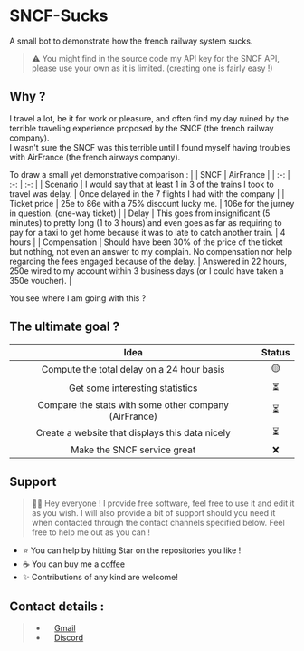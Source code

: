 # SNCF-Sucks

A small bot to demonstrate how the french railway system sucks.

> :warning: You might find in the source code my API key for the SNCF API, please use your own as it is limited. (creating one is fairly easy !)

## Why ?

I travel a lot, be it for work or pleasure, and often find my day ruined by the terrible traveling experience proposed by the SNCF (the french railway company).  
I wasn't sure the SNCF was this terrible until I found myself having troubles with AirFrance (the french airways company).

To draw a small yet demonstrative comparison :
| | SNCF | AirFrance |
| :-: | :-: | :-: |
| Scenario | I would say that at least 1 in 3 of the trains I took to travel was delay. | Once delayed in the 7 flights I had with the company |
| Ticket price | 25e to 86e with a 75% discount lucky me. | 106e for the jurney in question. (one-way ticket) |
| Delay | This goes from insignificant (5 minutes) to pretty long (1 to 3 hours) and even goes as far as requiring to pay for a taxi to get home because it was to late to catch another train. | 4 hours |
| Compensation | Should have been 30% of the price of the ticket but nothing, not even an answer to my complain. No compensation nor help regarding the fees engaged because of the delay. | Answered in 22 hours, 250e wired to my account within 3 business days (or I could have taken a 350e voucher). |

You see where I am going with this ?

## The ultimate goal ?

| Idea | Status |
| :-: | :-: |
| Compute the total delay on a 24 hour basis | :yellow_circle: |
| Get some interesting statistics | :hourglass_flowing_sand: |
| Compare the stats with some other company (AirFrance) | :hourglass_flowing_sand: |
| Create a website that displays this data nicely | :hourglass_flowing_sand: |
| Make the SNCF service great | :x: |

## Support

> 👋🏼 Hey everyone ! I provide free software, feel free to use it and edit it as you wish. I will also provide a bit of support should you need it when contacted through the contact channels specified below. Feel free to help me out as you can !

- ⭐️ You can help by hitting Star on the repositories you like !
- ☕️ You can buy me a [coffee](https://www.paypal.com/paypalme/AReppelin)
- ✨ Contributions of any kind are welcome!


## Contact details :


> - <img href="mailto:gavrochebackups@gmail.com" src="https://upload.wikimedia.org/wikipedia/commons/thumb/7/7e/Gmail_icon_%282020%29.svg/2560px-Gmail_icon_%282020%29.svg.png" height="12"> [Gmail](mailto:gavrochebackups@gmail.com)
> - <img href="https://discordapp.com/users/Gavroche#2871" src="https://discord.com/assets/847541504914fd33810e70a0ea73177e.ico" height="12"> [Discord](https://discordapp.com/users/Gavroche#2871)
